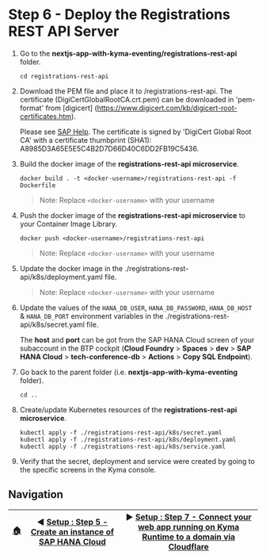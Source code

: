 # Step 6 - Deploy the Registrations REST API Server

1. Go to the **nextjs-app-with-kyma-eventing/registrations-rest-api** folder.

   ```shell
   cd registrations-rest-api
   ```
2. Download the PEM file and place it to /registrations-rest-api. The certificate (DigiCertGlobalRootCA.crt.pem) can be downloaded in 'pem-format' from [digicert]      (https://www.digicert.com/kb/digicert-root-certificates.htm).

   Please see [SAP Help](https://help.sap.com/docs/HANA_SERVICE_CF/cc53ad464a57404b8d453bbadbc81ceb/5bd9bcec690346a8b36df9161b1343c2.html?locale=en-US).
   The certificate is signed by 'DigiCert Global Root CA' with a certificate thumbprint (SHA1): A8985D3A65E5E5C4B2D7D66D40C6DD2FB19C5436.

3. Build the docker image of the **registrations-rest-api microservice**.

   ```shell
   docker build . -t <docker-username>/registrations-rest-api -f Dockerfile
   ```

   > Note: Replace `<docker-username>` with your username

4. Push the docker image of the **registrations-rest-api microservice** to your Container Image Library.

   ```shell
   docker push <docker-username>/registrations-rest-api
   ```

   > Note: Replace `<docker-username>` with your username

5. Update the docker image in the ./registrations-rest-api/k8s/deployment.yaml file.

   > Note: Replace `<docker-username>` with your username

6. Update the values of the `HANA_DB_USER`, `HANA_DB_PASSWORD`, `HANA_DB_HOST` & `HANA_DB_PORT` environment variables in the ./registrations-rest-api/k8s/secret.yaml file.

   The **host** and **port** can be got from the SAP HANA Cloud screen of your subaccount in the BTP cockpit (**Cloud Foundry** > **Spaces** > **dev** > **SAP HANA Cloud** > **tech-conference-db** > **Actions** > **Copy SQL Endpoint**).

7. Go back to the parent folder (i.e. **nextjs-app-with-kyma-eventing** folder).

   ```shell
   cd ..
   ```

7. Create/update Kubernetes resources of the **registrations-rest-api microservice**.

   ```shell
   kubectl apply -f ./registrations-rest-api/k8s/secret.yaml
   kubectl apply -f ./registrations-rest-api/k8s/deployment.yaml
   kubectl apply -f ./registrations-rest-api/k8s/service.yaml
   ```

8. Verify that the secret, deployment and service were created by going to the specific screens in the Kyma console.

## Navigation

| [:house:](../../README.md) | :arrow_backward: [Setup : Step 5 - Create an instance of SAP HANA Cloud](step-5.md) | :arrow_forward: [Setup : Step 7 - Connect your web app running on Kyma Runtime to a domain via Cloudflare](step-7.md) |
| -------------------------- | ----------------------------------------------------------------------------------- | ------------------------------------------------------------------------------------------------------------------------- |
